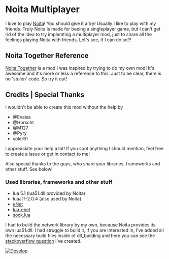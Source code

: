 # Noita Multiplayer

I love to play [Noita](https://noitagame.com/)! You should give it a try!
Usually I like to play with my friends. Truly Noita is made for beeing a singleplayer game,
but I can't get rid of the idea to try implemting a multiplayer mod, just to share all the feelings playing Noita with friends.
Let's see, if I can do so?!

## Noita Together Reference

[Noita Together](https://github.com/soler91/noita-together) is a mod I was inspired by trying to do my own mod!
It's awesome and it's more or less a reference to this. Just to be clear, there is no 'stolen' code. So try it out!

## Credits | Special Thanks

I wouldn't be able to create this mod without the help by

- @Evaisa
- @Horscht
- @M127
- @Pyry
- soler91

I appreaciate your help a lot!
If you spot anything I should mention, feel free to create a issue or get in contact to me!

Also special thanks to the guys, who share your libraries, frameworks and other stuff. See below!

### Used libraries, frameworks and other stuff

- lua 5.1 (lua51.dll provided by Noita)
- luaJIT-2.0.4 (also used by Noita)
- [eNet](http://enet.bespin.org/)
- [lua-enet](https://github.com/leafo/lua-enet)
- [sock.lua](https://github.com/camchenry/sock.lua)

I had to build the network library by my own, because Noita provides its own lua51.dll. I had struggle to build it, if you are interested in,
I've added all the necessary build files inside of dll_building and here you can see the [stackoverflow question](https://stackoverflow.com/questions/70048918/lua-5-1-package-loadlib-and-require-gcc-building-windows-dll) I've created.

[![Develop](https://github.com/Ismoh/NoitaMP/actions/workflows/lua-testing.yml/badge.svg?branch=develop&event=push)](https://github.com/Ismoh/NoitaMP/actions/workflows/lua-testing.yml)